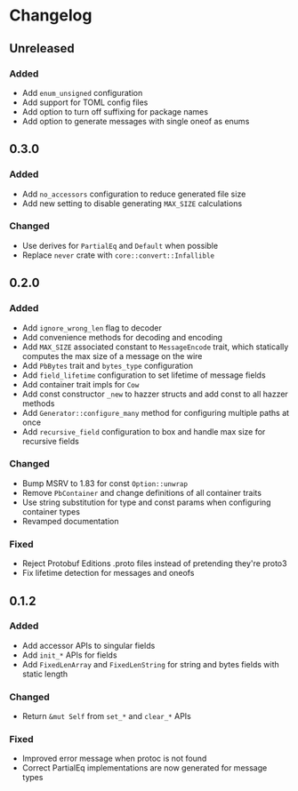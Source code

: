 # Changelog

## Unreleased

### Added

- Add `enum_unsigned` configuration
- Add support for TOML config files
- Add option to turn off suffixing for package names
- Add option to generate messages with single oneof as enums

## 0.3.0

### Added

- Add `no_accessors` configuration to reduce generated file size
- Add new setting to disable generating `MAX_SIZE` calculations

### Changed

- Use derives for `PartialEq` and `Default` when possible
- Replace `never` crate with `core::convert::Infallible`

## 0.2.0

### Added

- Add `ignore_wrong_len` flag to decoder
- Add convenience methods for decoding and encoding
- Add `MAX_SIZE` associated constant to `MessageEncode` trait, which statically computes the max size of a message on the wire
- Add `PbBytes` trait and `bytes_type` configuration
- Add `field_lifetime` configuration to set lifetime of message fields
- Add container trait impls for `Cow`
- Add const constructor `_new` to hazzer structs and add const to all hazzer methods
- Add `Generator::configure_many` method for configuring multiple paths at once
- Add `recursive_field` configuration to box and handle max size for recursive fields

### Changed

- Bump MSRV to 1.83 for const `Option::unwrap`
- Remove `PbContainer` and change definitions of all container traits
- Use string substitution for type and const params when configuring container types
- Revamped documentation

### Fixed

- Reject Protobuf Editions .proto files instead of pretending they're proto3
- Fix lifetime detection for messages and oneofs

## 0.1.2

### Added

- Add accessor APIs to singular fields
- Add `init_*` APIs for fields
- Add `FixedLenArray` and `FixedLenString` for string and bytes fields with static length

### Changed

- Return `&mut Self` from `set_*` and `clear_*` APIs

### Fixed

- Improved error message when protoc is not found
- Correct PartialEq implementations are now generated for message types
